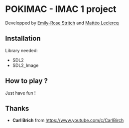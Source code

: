 # POKIMAC - IMAC 1 project

Developped by [Emily-Rose Stritch](https://github.com/emilyrosest) and [Mattéo Leclercq](https://github.com/MatteoL-W)

## Installation

Library needed:

- SDL2
- SDL2_Image

## How to play ?

Just have fun !

## Thanks
- **Carl Brich** from https://www.youtube.com/c/CarlBirch